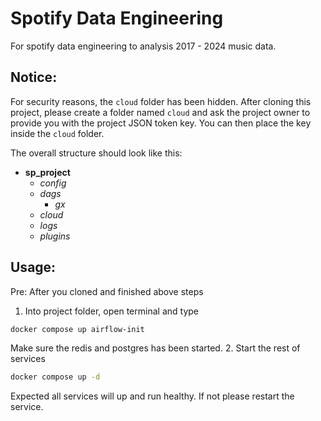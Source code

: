 # Spotify Data Engineering
For spotify data engineering to analysis 2017 - 2024 music data.

## Notice:
For security reasons, the `cloud` folder has been hidden. After cloning this project, please create a folder named `cloud` and ask the project owner to provide you with the project JSON token key. You can then place the key inside the `cloud` folder.


The overall structure should look like this:

- **sp_project**
  - *config*
  - *dags*
    - *gx*
  - *cloud*
  - *logs*
  - *plugins*

## Usage:
Pre: After you cloned and finished above steps
1. Into project folder, open terminal and type
```bash
docker compose up airflow-init
```
Make sure the redis and postgres has been started.
2. Start the rest of services
```bash
docker compose up -d
```
Expected all services will up and run healthy.
If not please restart the service.
